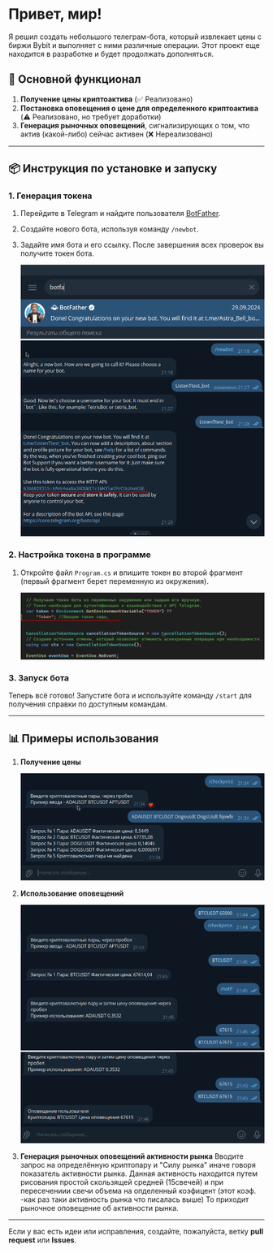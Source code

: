 ﻿# Привет, мир!

Я решил создать небольшого телеграм-бота, который извлекает цены с биржи Bybit и выполняет с ними различные операции. Этот проект еще находится в разработке и будет продолжать дополняться.

## 🚀 Основной функционал

1. **Получение цены криптоактива** (✅ Реализовано)
2. **Постановка оповещения о цене для определенного криптоактива** (⚠️ Реализовано, но требует доработки)
3. **Генерация рыночных оповещений**, сигнализирующих о том, что актив (какой-либо) сейчас активен (❌ Нереализовано)

---

## 📦 Инструкция по установке и запуску

### 1. Генерация токена

1. Перейдите в Telegram и найдите пользователя [BotFather](https://t.me/botfather).
2. Создайте нового бота, используя команду `/newbot`.
3. Задайте имя бота и его ссылку. После завершения всех проверок вы получите токен бота.

   ![](images/1.png)
   ![](images/2.png)

### 2. Настройка токена в программе

1. Откройте файл `Program.cs` и впишите токен во второй фрагмент (первый фрагмент берет переменную из окружения).

   ![](images/3.png)

### 3. Запуск бота

Теперь всё готово! Запустите бота и используйте команду `/start` для получения справки по доступным командам.

---

## 📊 Примеры использования

1. **Получение цены**

   ![](images/4.png)

2. **Использование оповещений**

   ![](images/5.png)
   ![](images/6.png)

3. **Генерация рыночных оповещений активности рынка**
Вводите запрос на определённую криптопару и "Силу рынка" иначе говоря показатель активности рынка.
Данная активность находится путем рисования простой скользящей средней (15свечей) и при пересечениии свечи объема на опделенный коэфицент (этот коэф. -как раз таки активность рынка что писалась выше)
То приходит рыночное оповещение об активности рынка.
---

Если у вас есть идеи или исправления, создайте, пожалуйста, ветку **pull request** или **Issues**.
